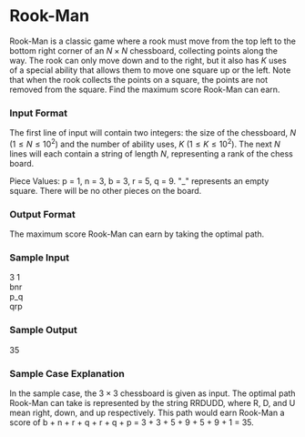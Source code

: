 # Rook-Man

Rook-Man is a classic game where a rook must move from the top left to the bottom right corner of an $N \times N$ chessboard, collecting points along the way. The rook can only move down and to the right, but it also has $K$ uses of a special ability that allows them to move one square up or the left. Note that when the rook collects the points on a square, the points are not removed from the square. Find the maximum score Rook-Man can earn.

### Input Format

The first line of input will contain two integers: the size of the chessboard, $N$ $\left(1 \leq N \leq 10^2 \right)$ and the number of ability uses, $K$ $\left(1 \leq K \leq 10^2 \right)$. The next $N$ lines will each contain a string of length $N$, representing a rank of the chess board.

Piece Values: p = 1, n = 3, b = 3, r = 5, q = 9. "_" represents an empty square. There will be no other pieces on the board.

### Output Format

The maximum score Rook-Man can earn by taking the optimal path.

### Sample Input

$3$ $1$  
bnr  
p_q  
qrp

### Sample Output

$35$

### Sample Case Explanation

In the sample case, the $3 \times 3$ chessboard is given as input. The optimal path Rook-Man can take is represented by the string RRDUDD, where R, D, and U mean right, down, and up respectively. This path would earn Rook-Man a score of b + n + r + q + r + q + p = 3 + 3 + 5 + 9 + 5 + 9 + 1 = 35.
